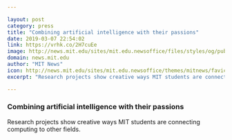 ```yaml
---

layout: post
category: press
title: "Combining artificial intelligence with their passions"
date: 2019-03-07 22:54:02
link: https://vrhk.co/2H7cuEe
image: http://news.mit.edu/sites/mit.edu.newsoffice/files/styles/og/public/images/2019/022819_MIT_today_RL_0433.JPG
domain: news.mit.edu
author: "MIT News"
icon: http://news.mit.edu/sites/mit.edu.newsoffice/themes/mitnews/favicon.ico
excerpt: "Research projects show creative ways MIT students are connecting computing to other fields."

---
```


### Combining artificial intelligence with their passions

Research projects show creative ways MIT students are connecting computing to other fields.